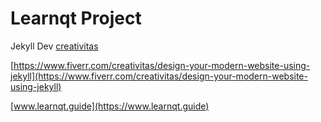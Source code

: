 # Learnqt Project

Jekyll Dev [creativitas](https://www.fiverr.com/creativitas/design-your-modern-website-using-jekyll)

[https://www.fiverr.com/creativitas/design-your-modern-website-using-jekyll](https://www.fiverr.com/creativitas/design-your-modern-website-using-jekyll)


[www.learnqt.guide](https://www.learnqt.guide)

